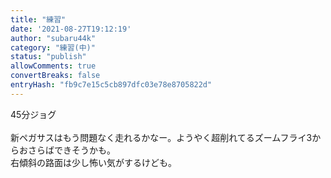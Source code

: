 ```yaml
---
title: "練習"
date: '2021-08-27T19:12:19'
author: "subaru44k"
category: "練習(中)"
status: "publish"
allowComments: true
convertBreaks: false
entryHash: "fb9c7e15c5cb897dfc03e78e8705822d"
---
```

45分ジョグ<br>
<br>
新ペガサスはもう問題なく走れるかなー。ようやく超削れてるズームフライ3からおさらばできそうかも。<br>
右傾斜の路面は少し怖い気がするけども。
